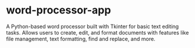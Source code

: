 # word-processor-app
A Python-based word processor built with Tkinter for basic text editing tasks. Allows users to create, edit, and format documents with features like file management, text formatting, find and replace, and more.
